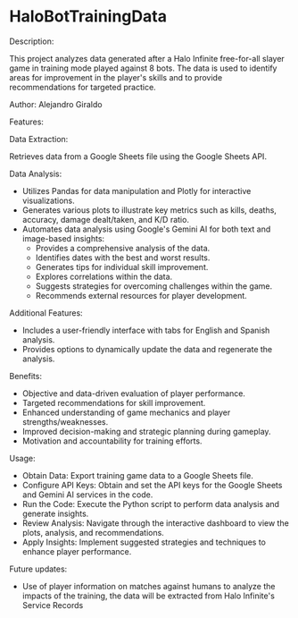 # HaloBotTrainingData

Description:

This project analyzes data generated after a Halo Infinite free-for-all slayer game in training mode played against 8 bots. The data is used to identify areas for improvement in the player's skills and to provide recommendations for targeted practice.

Author: Alejandro Giraldo

Features:

Data Extraction:

Retrieves data from a Google Sheets file using the Google Sheets API.

Data Analysis:

* Utilizes Pandas for data manipulation and Plotly for interactive visualizations.
* Generates various plots to illustrate key metrics such as kills, deaths, accuracy, damage dealt/taken, and K/D ratio.
* Automates data analysis using Google's Gemini AI for both text and image-based insights:
  * Provides a comprehensive analysis of the data.
  * Identifies dates with the best and worst results.
  * Generates tips for individual skill improvement.
  * Explores correlations within the data.
  * Suggests strategies for overcoming challenges within the game.
  * Recommends external resources for player development.

Additional Features:

* Includes a user-friendly interface with tabs for English and Spanish analysis.
* Provides options to dynamically update the data and regenerate the analysis.

Benefits:

* Objective and data-driven evaluation of player performance.
* Targeted recommendations for skill improvement.
* Enhanced understanding of game mechanics and player strengths/weaknesses.
* Improved decision-making and strategic planning during gameplay.
* Motivation and accountability for training efforts.

Usage:
* Obtain Data: Export training game data to a Google Sheets file.
* Configure API Keys: Obtain and set the API keys for the Google Sheets and Gemini AI services in the code.
* Run the Code: Execute the Python script to perform data analysis and generate insights.
* Review Analysis: Navigate through the interactive dashboard to view the plots, analysis, and recommendations.
* Apply Insights: Implement suggested strategies and techniques to enhance player performance.


Future updates:
* Use of player information on matches against humans to analyze the impacts of the training, the data will be extracted from Halo Infinite's Service Records